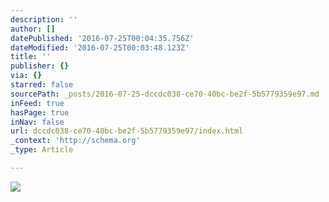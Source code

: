 ```yaml
---
description: ''
author: []
datePublished: '2016-07-25T00:04:35.756Z'
dateModified: '2016-07-25T00:03:48.123Z'
title: ''
publisher: {}
via: {}
starred: false
sourcePath: _posts/2016-07-25-dccdc038-ce70-40bc-be2f-5b5779359e97.md
inFeed: true
hasPage: true
inNav: false
url: dccdc038-ce70-40bc-be2f-5b5779359e97/index.html
_context: 'http://schema.org'
_type: Article

---
```

![](https://the-grid-user-content.s3-us-west-2.amazonaws.com/f7fd3998-e595-4811-aae7-d317b21ebc0f.jpg)
